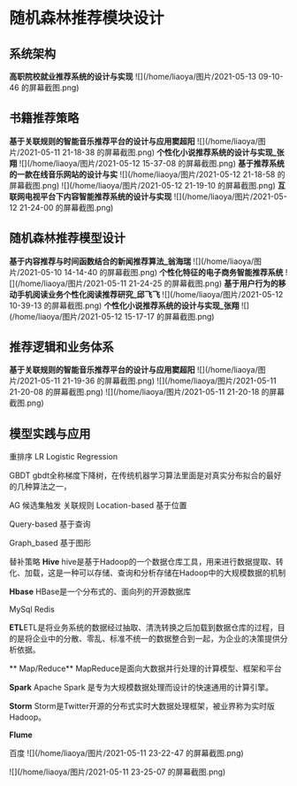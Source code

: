 # 随机森林推荐模块设计
## 系统架构
 **高职院校就业推荐系统的设计与实现**
![](/home/liaoya/图片/2021-05-13 09-10-46 的屏幕截图.png) 


## 书籍推荐策略
**基于关联规则的智能音乐推荐平台的设计与应用窦超阳**
![](/home/liaoya/图片/2021-05-11 21-18-38 的屏幕截图.png) 
**个性化小说推荐系统的设计与实现_张翔**
![](/home/liaoya/图片/2021-05-12 15-37-08 的屏幕截图.png) 
**基于推荐系统的一款在线音乐网站的设计与实**
![](/home/liaoya/图片/2021-05-12 21-18-58 的屏幕截图.png) 
![](/home/liaoya/图片/2021-05-12 21-19-10 的屏幕截图.png) 
**互联网电视平台下内容智能推荐系统的设计与实现**
![](/home/liaoya/图片/2021-05-12 21-24-00 的屏幕截图.png) 
## 随机森林推荐模型设计
**基于内容推荐与时间函数结合的新闻推荐算法_翁海瑞**
![](/home/liaoya/图片/2021-05-10 14-14-40 的屏幕截图.png) 
**个性化特征的电子商务智能推荐系统**
![](/home/liaoya/图片/2021-05-11 21-24-25 的屏幕截图.png) 
**基于用户行为的移动手机阅读业务个性化阅读推荐研究_邱飞飞**
![](/home/liaoya/图片/2021-05-12 10-39-13 的屏幕截图.png) 
**个性化小说推荐系统的设计与实现_张翔**
![](/home/liaoya/图片/2021-05-12 15-17-17 的屏幕截图.png) 



## 推荐逻辑和业务体系
**基于关联规则的智能音乐推荐平台的设计与应用窦超阳**
![](/home/liaoya/图片/2021-05-11 21-19-36 的屏幕截图.png) 
![](/home/liaoya/图片/2021-05-11 21-20-08 的屏幕截图.png) 
![](/home/liaoya/图片/2021-05-11 21-20-18 的屏幕截图.png) 

## 模型实践与应用
重排序
LR            Logistic Regression

GBDT     gbdt全称梯度下降树，在传统机器学习算法里面是对真实分布拟合的最好的几种算法之一，


 AG 
候选集触发
关联规则  Location-based 基于位置


 Query-based 基于查询
 
  Graph_based 基于图形
  
  
   替补策略
**Hive**
hive是基于Hadoop的一个数据仓库工具，用来进行数据提取、转化、加载，这是一种可以存储、查询和分析存储在Hadoop中的大规模数据的机制

 **Hbase** 
 HBase是一个分布式的、面向列的开源数据库
 
 
 MySql Redis




**ETL**ETL是将业务系统的数据经过抽取、清洗转换之后加载到数据仓库的过程，目的是将企业中的分散、零乱、标准不统一的数据整合到一起，为企业的决策提供分析依据。


** Map/Reduce** MapReduce是面向大数据并行处理的计算模型、框架和平台
 
  **Spark**
  Apache Spark 是专为大规模数据处理而设计的快速通用的计算引擎。
  
   **Storm**
  Storm是Twitter开源的分布式实时大数据处理框架，被业界称为实时版Hadoop。
  
  
   **Flume**
   
   百度
![](/home/liaoya/图片/2021-05-11 23-22-47 的屏幕截图.png) 

![](/home/liaoya/图片/2021-05-11 23-25-07 的屏幕截图.png) 

